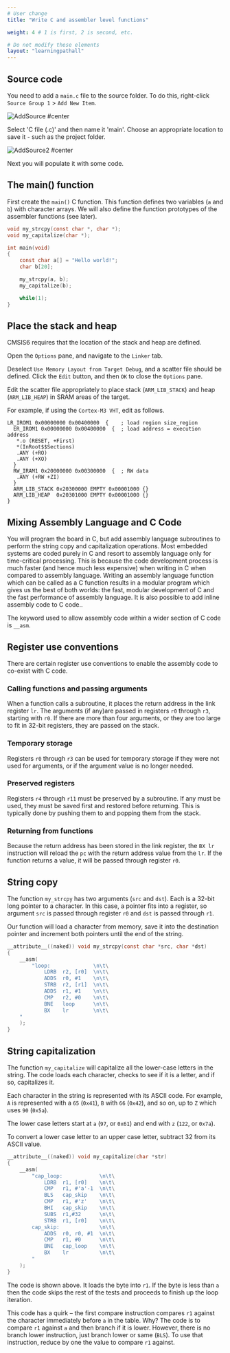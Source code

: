 ```yaml
---
# User change
title: "Write C and assembler level functions" 

weight: 4 # 1 is first, 2 is second, etc.

# Do not modify these elements
layout: "learningpathall"
---
```


## Source code

You need to add a `main.c` file to the source folder. To do this, right-click `Source Group 1` > `Add New Item`.

![AddSource #center](Images/AddSource.png)

Select 'C file (.c)' and then name it 'main'. Choose an appropriate location to save it - such as the project folder.

![AddSource2 #center](Images/AddSource2.png)

Next you will populate it with some code.

## The main() function

First create the `main()` C function. This function defines two variables (`a` and `b`) with character arrays. We will also define the function prototypes of the assembler functions (see later).

```C
void my_strcpy(const char *, char *);
void my_capitalize(char *);

int main(void)
{
    const char a[] = "Hello world!";
    char b[20];

    my_strcpy(a, b);
    my_capitalize(b);

    while(1);
}
```

## Place the stack and heap

CMSIS6 requires that the location of the stack and heap are defined.

Open the `Options` pane, and navigate to the `Linker` tab.

Deselect `Use Memory Layout from Target Debug`, and a scatter file should be defined. Click the `Edit` button, and then `OK` to close the `Options` pane.

Edit the scatter file appropriately to place stack (`ARM_LIB_STACK`) and heap (`ARM_LIB_HEAP`) in SRAM areas of the target.

For example, if using the `Cortex-M3 VHT`, edit as follows.
``` text
LR_IROM1 0x00000000 0x00400000  {    ; load region size_region
  ER_IROM1 0x00000000 0x00400000  {  ; load address = execution address
   *.o (RESET, +First)
   *(InRoot$$Sections)
   .ANY (+RO)
   .ANY (+XO)
  }
  RW_IRAM1 0x20000000 0x00300000  {  ; RW data
   .ANY (+RW +ZI)
  }
  ARM_LIB_STACK	0x20300000 EMPTY 0x00001000 {}
  ARM_LIB_HEAP	0x20301000 EMPTY 0x00001000 {}
}
```


## Mixing Assembly Language and C Code

You will program the board in C, but add assembly language subroutines to perform the string copy and capitalization operations. Most embedded systems are coded purely in C and resort to assembly language only for time-critical processing. This is because the code development process is much faster (and hence much less expensive) when writing in C when compared to assembly language. Writing an assembly language function which can be called as a C function results in a modular program which gives us the best of both worlds: the fast, modular development of C and the fast performance of assembly language. It is also possible to add inline assembly code to C code..

The keyword used to allow assembly code within a wider section of C code is `__asm`.

## Register use conventions

There are certain register use conventions to enable the assembly code to co-exist with C code.

### Calling functions and passing arguments

When a function calls a subroutine, it places the return address in the link register `lr`. The arguments (if any)are passed in registers `r0` through `r3`, starting with `r0`. If there are more than four arguments, or they are too large to fit in 32-bit registers, they are passed on the stack.

### Temporary storage

Registers `r0` through `r3` can be used for temporary storage if they were not used for arguments, or if the argument value is no longer needed.

### Preserved registers

Registers `r4` through `r11` must be preserved by a subroutine. If any must be used, they must be saved first and restored before returning. This is typically done by pushing them to and popping them from the stack.

### Returning from functions

Because the return address has been stored in the link register, the `BX lr` instruction will reload the `pc` with the return address value from the `lr`. If the function returns a value, it will be passed through register `r0`.


## String copy

The function `my_strcpy` has two arguments (`src` and `dst`). Each is a 32-bit long pointer to a character. In this case, a pointer fits into a register, so argument `src` is passed through register `r0` and `dst` is passed through `r1`.

Our function will load a character from memory, save it into the destination pointer and increment both pointers until the end of the string.

```c
__attribute__((naked)) void my_strcpy(const char *src, char *dst)
{
    __asm(
        "loop:              \n\t\
            LDRB  r2, [r0]  \n\t\
            ADDS  r0, #1    \n\t\
            STRB  r2, [r1]  \n\t\
            ADDS  r1, #1    \n\t\
            CMP   r2, #0    \n\t\
            BNE   loop      \n\t\
            BX    lr        \n\t\
    "    
    );
}
```

## String capitalization

The function `my_capitalize` will capitalize all the lower-case letters in the string. The code loads each character, checks to see if it is a letter, and if so, capitalizes it. 

Each character in the string is represented with its ASCII code. For example, `A` is represented with a `65` (`0x41`), `B` with `66` (`0x42`), and so on, up to `Z` which uses `90` (`0x5a`).

The lower case letters start at `a` (`97`, or `0x61`) and end with `z` (`122`, or `0x7a`).

To convert a lower case letter to an upper case letter, subtract 32 from its ASCII value.

```C
__attribute__((naked)) void my_capitalize(char *str)
{
    __asm(
        "cap_loop:            \n\t\
            LDRB  r1, [r0]    \n\t\
            CMP   r1, #'a'-1  \n\t\
            BLS   cap_skip    \n\t\
            CMP   r1, #'z'    \n\t\
            BHI   cap_skip    \n\t\
            SUBS  r1,#32      \n\t\
            STRB  r1, [r0]    \n\t\
        cap_skip:             \n\t\
            ADDS  r0, r0, #1  \n\t\
            CMP   r1, #0      \n\t\
            BNE   cap_loop    \n\t\
            BX    lr          \n\t\
        "    
    );
}
```

The code is shown above. It loads the byte into `r1`. If the byte is less than `a` then the code skips the rest of the tests and proceeds to finish up the loop iteration. 

This code has a quirk – the first compare instruction compares `r1` against the character immediately before `a` in the table. Why? The code is to compare `r1` against `a` and then branch if it is lower. However, there is no branch lower instruction, just branch lower or same (`BLS`). To use that instruction, reduce by one the value to compare `r1` against.
